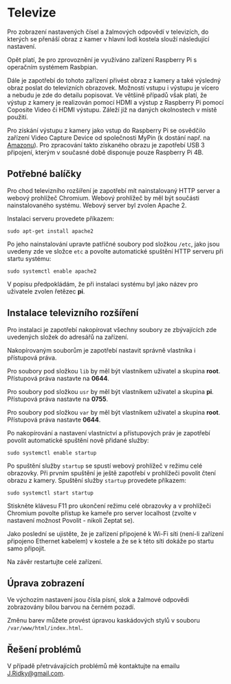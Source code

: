 # Televize
Pro zobrazení nastavených čísel a žalmových odpovědí v televizích, do kterých se přenáší obraz z kamer v hlavní lodi kostela slouží následující nastavení.

Opět platí, že pro zprovoznění je využíváno zařízení Raspberry Pi s operačním systémem Rasbpian.

Dále je zapotřebí do tohoto zařízení přivést obraz z kamery a také výsledný obraz poslat do televizních obrazovek. Možností vstupu i výstupu je vícero a nebudu je zde do detailu popisovat.
Ve většině případů však platí, že výstup z kamery je realizován pomocí HDMI a výstup z Raspberry Pi pomocí Coposite Video či HDMI výstupu. Záleží již na daných okolnostech v místě použití.

Pro získání výstupu z kamery jako vstup do Raspberry Pi se osvědčilo zařízení Video Capture Device od společnosti MyPin (k dostání např. na [Amazonu](https://www.amazon.com/MYPIN-Capture-Gamepad-Streaming-Compatible/dp/B07MZQJYYM/)). Pro zpracování takto získaného obrazu je zapotřebí USB 3 připojení, kterým v současné době disponuje pouze Raspberry Pi 4B.

## Potřebné balíčky

Pro chod televizního rozšíření je zapotřebí mít nainstalovaný HTTP server a webový prohlížeč Chromium. Webový prohlížeč by měl být součásti nainstalovaného systému. Webový server byl zvolen Apache 2.

Instalaci serveru provedete příkazem:

```
sudo apt-get install apache2
```

Po jeho nainstalování upravte patřičné soubory pod složkou `/etc`, jako jsou uvedeny zde ve složce `etc` a povolte automatické spuštění HTTP serveru při startu systému:

```
sudo systemctl enable apache2
```

V popisu předpokládám, že při instalaci systému byl jako název pro uživatele zvolen řetězec **pi**.

## Instalace televizního rozšíření

Pro instalaci je zapotřebí nakopírovat všechny soubory ze zbývajících zde uvedených složek do adresářů na zařízení.

Nakopírovaným souborům je zapotřebí nastavit správně vlastníka i přístupová práva.

Pro soubory pod složkou `lib` by měl být vlastníkem uživatel a skupina **root**. Přístupová práva nastavte na **0644**.

Pro soubory pod složkou `usr` by měl být vlastníkem uživatel a skupina **pi**. Přístupová práva nastavte na **0755**.

Pro soubory pod složkou `var` by měl být vlastníkem uživatel a skupina **root**. Přístupová práva nastavte **0644**.

Po nakopírování a nastavení vlastnictví a přístupových práv je zapotřebí povolit automatické spuštění nově přidané služby:

```
sudo systemctl enable startup
```
Po spuštění služby `startup` se spustí webový prohlížeč v režimu celé obrazovky. Při prvním spuštění je ještě zapotřebí v prohlížeči povolit čtení obrazu z kamery.
Spuštění služby `startup` provedete příkazem:

```
sudo systemctl start startup
```

Stiskněte klávesu F11 pro ukončení režimu celé obrazovky a v prohlížeči Chromium povolte přístup ke kameře pro server localhost (zvolte v nastavení možnost Povolit - nikoli Zeptat se).

Jako poslední se ujistěte, že je zařízení připojené k Wi-Fi síti (není-li zařízení připojeno Ethernet kabelem) v kostele a že se k této síti dokáže po startu samo připojit.

Na závěr restartujte celé zařízení.

## Úprava zobrazení
Ve výchozím nastavení jsou čísla písní, slok a žalmové odpovědi zobrazovány bílou barvou na černém pozadí.

Změnu barev můžete provést úpravou kaskádových stylů v souboru `/var/www/html/index.html`.

## Řešení problémů
V případě přetrvávajících problémů mě kontaktujte na emailu [J.Ridky@gmail.com](mailto:J:Ridky@gmail.com).
